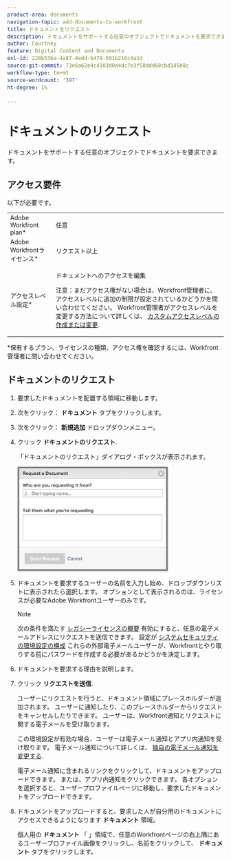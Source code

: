 ```yaml
---
product-area: documents
navigation-topic: add-documents-to-workfront
title: ドキュメントをリクエスト
description: ドキュメントをサポートする任意のオブジェクトでドキュメントを要求できます。
author: Courtney
feature: Digital Content and Documents
exl-id: 228b53ba-4a87-4edd-b478-501b216c4a1d
source-git-commit: 73e6a62e4c4103d0a4dc7e3f58ddd68cbd145b8c
workflow-type: tm+mt
source-wordcount: '397'
ht-degree: 1%

---
```


# ドキュメントのリクエスト

ドキュメントをサポートする任意のオブジェクトでドキュメントを要求できます。

## アクセス要件

以下が必要です。

<table style="table-layout:auto"> 
 <col> 
 <col> 
 <tbody> 
  <tr> 
   <td role="rowheader">Adobe Workfront plan*</td> 
   <td> <p> 任意</p> </td> 
  </tr> 
  <tr> 
   <td role="rowheader">Adobe Workfrontライセンス*</td> 
   <td> <p>リクエスト以上</p> </td> 
  </tr> 
  <tr> 
   <td role="rowheader">アクセスレベル設定*</td> 
   <td> <p>ドキュメントへのアクセスを編集</p> <p>注意：まだアクセス権がない場合は、Workfront管理者に、アクセスレベルに追加の制限が設定されているかどうかを問い合わせてください。 Workfront管理者がアクセスレベルを変更する方法について詳しくは、 <a href="../../administration-and-setup/add-users/configure-and-grant-access/create-modify-access-levels.md" class="MCXref xref">カスタムアクセスレベルの作成または変更</a>.</p> </td> 
  </tr> 
 </tbody> 
</table>

&#42;保有するプラン、ライセンスの種類、アクセス権を確認するには、Workfront管理者に問い合わせてください。

## ドキュメントのリクエスト

1. 要求したドキュメントを配置する領域に移動します。
1. 次をクリック： **ドキュメント** タブをクリックします。 
1. 次をクリック： **新規追加** ドロップダウンメニュー。

1. クリック **ドキュメントのリクエスト**.

   「ドキュメントのリクエスト」ダイアログ・ボックスが表示されます。

   ![document_request.png](assets/document-request-350x242.png)

1. ドキュメントを要求するユーザーの名前を入力し始め、ドロップダウンリストに表示されたら選択します。 オプションとして表示されるのは、ライセンスが必要なAdobe Workfrontユーザーのみです。

   >[!NOTE]
   >
   >次の条件を満たす [レガシーライセンスの概要](../../administration-and-setup/add-users/access-levels-and-object-permissions/wf-licenses.md) 有効にすると、任意の電子メールアドレスにリクエストを送信できます。 設定が [システムセキュリティの環境設定の構成](../../administration-and-setup/manage-workfront/security/configure-security-preferences.md) これらの外部電子メールユーザーが、Workfrontとやり取りする前にパスワードを作成する必要があるかどうかを決定します。 

1. ドキュメントを要求する理由を説明します。
1. クリック **リクエストを送信**.

   ユーザーにリクエストを行うと、ドキュメント領域にプレースホルダーが追加されます。 ユーザーに通知したり、このプレースホルダーからリクエストをキャンセルしたりできます。 ユーザーは、Workfront通知とリクエストに関する電子メールを受け取ります。

   この環境設定が有効な場合、ユーザーは電子メール通知とアプリ内通知を受け取ります。 電子メール通知について詳しくは、 [独自の電子メール通知を変更する](../../workfront-basics/using-notifications/activate-or-deactivate-your-own-event-notifications.md).

   電子メール通知に含まれるリンクをクリックして、ドキュメントをアップロードできます。 または、アプリ内通知をクリックできます。 各オプションを選択すると、ユーザープロファイルページに移動し、要求したドキュメントをアップロードできます。

1. ドキュメントをアップロードすると、要求した人が自分用のドキュメントにアクセスできるようになります **ドキュメント** 領域。

   個人用の **ドキュメント** 「 」領域で、任意のWorkfrontページの右上隅にあるユーザープロファイル画像をクリックし、名前をクリックして、 **ドキュメント** タブをクリックします。
